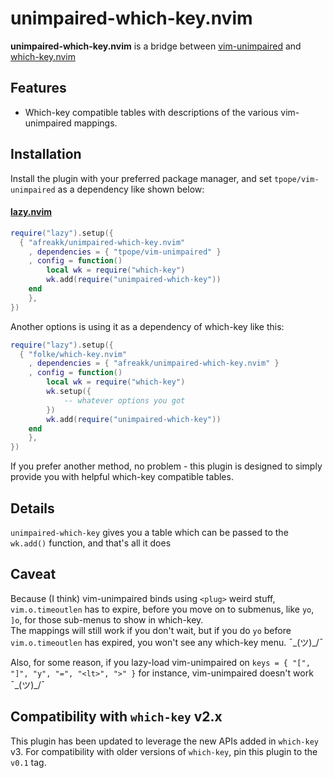 # unimpaired-which-key.nvim

**unimpaired-which-key.nvim** is a bridge between [vim-unimpaired](https://github.com/tpope/vim-unimpaired/) and [which-key.nvim](https://github.com/folke/which-key.nvim)

## Features

-   Which-key compatible tables with descriptions of the various vim-unimpaired mappings.

## Installation

Install the plugin with your preferred package manager, and set `tpope/vim-unimpaired` as a dependency like shown below:

#### [lazy.nvim](https://github.com/folke/lazy.nvim)

```lua
require("lazy").setup({
  { "afreakk/unimpaired-which-key.nvim"
    , dependencies = { "tpope/vim-unimpaired" }
    , config = function()
        local wk = require("which-key")
        wk.add(require("unimpaired-which-key"))
    end
    },
})
```

Another options is using it as a dependency of which-key like this:

```lua
require("lazy").setup({
  { "folke/which-key.nvim"
    , dependencies = { "afreakk/unimpaired-which-key.nvim" }
    , config = function()
        local wk = require("which-key")
        wk.setup({
            -- whatever options you got
        })
        wk.add(require("unimpaired-which-key"))
    end
    },
})
```

If you prefer another method, no problem - this plugin is designed to simply provide you with helpful which-key compatible tables.

## Details

`unimpaired-which-key` gives you a table which can be passed to the `wk.add()` function, and that's all it does

## Caveat

Because (I think) vim-unimpaired binds using `<plug>` weird stuff, `vim.o.timeoutlen` has to expire, before you move on to submenus, like `yo`, `]o`, for those sub-menus to show in which-key.  
The mappings will still work if you don't wait, but if you do `yo` before `vim.o.timeoutlen` has expired, you won't see any which-key menu. ¯\_(ツ)\_/¯

Also, for some reason, if you lazy-load vim-unimpaired on `keys = { "[", "]", "y", "=", "<lt>", ">" }` for instance, vim-unimpaired doesn't work ¯\_(ツ)\_/¯


  
## Compatibility with `which-key` v2.x

This plugin has been updated to leverage the new APIs added in `which-key` v3. For compatibility with older versions of `which-key`, pin this plugin to the `v0.1` tag.
